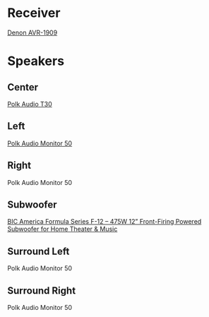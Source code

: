 # Receiver

[Denon AVR-1909](https://www.denon.com/en-us/product/av-receivers/avr-1909)

# Speakers

## Center

[Polk Audio T30](https://www.polkaudio.com/en-us/product/center-channel-speakers/t30)

## Left

[Polk Audio Monitor 50](https://www.crutchfield.com/S-li5PDhC5Jyf/p_107MON50B/Polk-Audio-Monitor-50-Black.html)

## Right

Polk Audio Monitor 50

## Subwoofer

[BIC America Formula Series F-12 – 475W 12” Front-Firing Powered Subwoofer for Home Theater & Music](https://bicamerica.com/product/bic-formula-f-12-12-front-firing-powered-subwoofer/)

## Surround Left

Polk Audio Monitor 50

## Surround Right

Polk Audio Monitor 50
